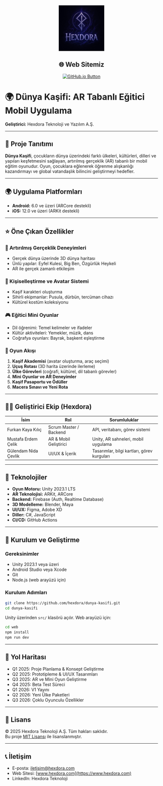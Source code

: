 <p align="center">
  <img src="docs/kurumsal/Hexdora.jpg" alt="Hexdora Logo" width="150"/>
</p>
<h2 align="center">🌐 Web Sitemiz</h2>

<p align="center">
  <a href="https://furkankayakilic.github.io/HexdoraCompany/" target="_blank">
    <img src="https://img.shields.io/badge/Uygulamayı%20GitHub.io%27da%20Görüntüle-Visit-blue?style=for-the-badge&logo=github" alt="GitHub.io Button"/>
  </a>
</p>

# 🌍 Dünya Kaşifi: AR Tabanlı Eğitici Mobil Uygulama

**Geliştirici:** Hexdora Teknoloji ve Yazılım A.Ş.

---

## 📱 Proje Tanıtımı

**Dünya Kaşifi**, çocukların dünya üzerindeki farklı ülkeleri, kültürleri, dilleri ve yapıları keşfetmesini sağlayan, artırılmış gerçeklik (AR) tabanlı bir mobil eğitim oyunudur. Oyun, çocuklara eğlenerek öğrenme alışkanlığı kazandırmayı ve global vatandaşlık bilincini geliştirmeyi hedefler.

---

## 🌍 Uygulama Platformları

- **Android:** 6.0 ve üzeri (ARCore destekli)
- **iOS:** 12.0 ve üzeri (ARKit destekli)

---

## ⭐ Öne Çıkan Özellikler

### 📍 Artırılmış Gerçeklik Deneyimleri

- Gerçek dünya üzerinde 3D dünya haritası
- Ünlü yapılar: Eyfel Kulesi, Big Ben, Özgürlük Heykeli
- AR ile gerçek zamanlı etkileşim

### 👤 Kişiselleştirme ve Avatar Sistemi

- Kaşif karakteri oluşturma
- Sihirli ekipmanlar: Pusula, dürbün, tercüman cihazı
- Kültürel kostüm koleksiyonu

### 🎮 Eğitici Mini Oyunlar

- Dil öğrenimi: Temel kelimeler ve ifadeler
- Kültür aktiviteleri: Yemekler, müzik, dans
- Coğrafya oyunları: Bayrak, başkent eşleştirme

### 🧭 Oyun Akışı

1. **Kaşif Akademisi** (avatar oluşturma, araç seçimi)
2. **Uçuş Rotası** (3D harita üzerinde ilerleme)
3. **Ülke Görevleri** (coğrafi, kültürel, dil tabanlı görevler)
4. **Mini Oyunlar ve AR Deneyimler**
5. **Kaşif Pasaportu ve Ödüller**
6. **Macera Sınavı ve Yeni Rota**

---

## 🧑‍💻 Geliştirici Ekip (Hexdora)

| İsim                 | Rol                    | Sorumluluklar                               |
| -------------------- | ---------------------- | ------------------------------------------- |
| Furkan Kaya Kılıç    | Scrum Master / Backend | API, veritabanı, görev sistemi              |
| Mustafa Erdem Çelik  | AR & Mobil Geliştirici | Unity, AR sahneleri, mobil uygulama         |
| Gülendam Nida Çevlik | UI/UX & İçerik         | Tasarımlar, bilgi kartları, görev kurguları |

---

## 🔧 Teknolojiler

- **Oyun Motoru:** Unity 2023.1 LTS
- **AR Teknolojisi:** ARKit, ARCore
- **Backend:** Firebase (Auth, Realtime Database)
- **3D Modelleme:** Blender, Maya
- **UI/UX:** Figma, Adobe XD
- **Diller:** C#, JavaScript
- **CI/CD:** GitHub Actions

---

## 🚀 Kurulum ve Geliştirme

### Gereksinimler

- Unity 2023.1 veya üzeri
- Android Studio veya Xcode
- Git
- Node.js (web arayüzü için)

### Kurulum Adımları

```bash
git clone https://github.com/hexdora/dunya-kasifi.git
cd dunya-kasifi
```

Unity üzerinden `src/` klasörü açılır. Web arayüzü için:

```bash
cd web
npm install
npm run dev
```

---

## 📅 Yol Haritası

- Q1 2025: Proje Planlama & Konsept Geliştirme
- Q2 2025: Prototipleme & UI/UX Tasarımları
- Q3 2025: AR ve Mini Oyun Geliştirme
- Q4 2025: Beta Test Süreci
- Q1 2026: V1 Yayını
- Q2 2026: Yeni Ülke Paketleri
- Q3 2026: Çoklu Oyunculu Özellikler

---

## 📄 Lisans

© 2025 Hexdora Teknoloji A.Ş. Tüm hakları saklıdır.  
Bu proje [MIT Lisansı](LICENSE) ile lisanslanmıştır.

---

## 📞 İletişim

- E-posta: iletisim@hexdora.com
- Web Sitesi: [www.hexdora.com](https://www.hexdora.com)
- LinkedIn: Hexdora Teknoloji
